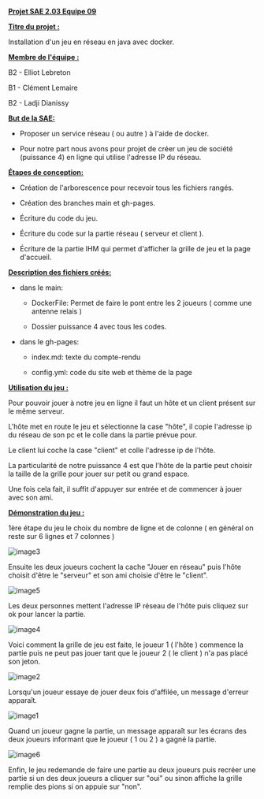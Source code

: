 <u> <b> Projet SAE 2.03 Equipe 09 </b> </u>

<u> <b> Titre du projet : </b> </u>

Installation d'un jeu en réseau en java avec docker.

<u> <b> Membre de l'équipe : </b> </u>

B2 - Elliot Lebreton

B1 - Clément Lemaire

B2 - Ladji Dianissy

<u> <b> But de la SAE: </b> </u>

-   Proposer un service réseau ( ou autre ) à l'aide de docker.

-   Pour notre part nous avons pour projet de créer un jeu de société
      (puissance 4) en ligne qui utilise l'adresse IP du réseau.

<u> <b> Étapes de conception: </b> </u>

-   Création de l\'arborescence pour recevoir tous les fichiers rangés.

-   Création des branches main et gh-pages.

-   Écriture du code du jeu.

-   Écriture du code sur la partie réseau ( serveur et client ).

-   Écriture de la partie IHM qui permet d'afficher la grille de jeu et
     la page d\'accueil.

<u> <b> Description des fichiers créés: </b> </u>

-   dans le main:

    -   DockerFile: Permet de faire le pont entre les 2 joueurs ( comme
        une antenne relais )

    -   Dossier puissance 4 avec tous les codes.


-   dans le gh-pages:

    -   index.md: texte du compte-rendu

    -   config.yml: code du site web et thème de la page

<u> <b> Utilisation du jeu : </b> </u>

Pour pouvoir jouer à notre jeu en ligne il faut un hôte et un client
présent sur le même serveur.

L'hôte met en route le jeu et sélectionne la case "hôte", il copie
l'adresse ip du réseau de son pc et le colle dans la partie prévue pour.

Le client lui coche la case "client" et colle l'adresse ip de l'hôte.

La particularité de notre puissance 4 est que l'hôte de la partie peut
choisir la taille de la grille pour jouer sur petit ou grand espace.

Une fois cela fait, il suffit d'appuyer sur entrée et de commencer à
jouer avec son ami.

<u> <b> Démonstration du jeu : </b> </u>

1ère étape du jeu le choix du nombre de ligne et de colonne ( en général
on reste sur 6 lignes et 7 colonnes )

![image3](https://github.com/PatrickLeGoat/docker-sae203/assets/159245876/a4819460-aa00-4498-a152-b3dbc1e1072c)


Ensuite les deux joueurs cochent la cache "Jouer en réseau" puis l'hôte
choisit d\'être le "serveur" et son ami choisie d'être le "client".

![image5](https://github.com/PatrickLeGoat/docker-sae203/assets/159245876/bda01a1d-e122-441e-ae23-e749b4cd6118)


Les deux personnes mettent l'adresse IP réseau de l'hôte puis cliquez
sur ok pour lancer la partie.

![image4](https://github.com/PatrickLeGoat/docker-sae203/assets/159245876/d2d3a79c-cb8a-4ec8-b992-3a28695cf200)


Voici comment la grille de jeu est faite, le joueur 1 ( l\'hôte )
commence la partie puis ne peut pas jouer tant que le joueur 2 ( le
client ) n'a pas placé son jeton.

![image2](https://github.com/PatrickLeGoat/docker-sae203/assets/159245876/db8a8d52-95de-45bc-bc83-0cf1b13d5af4)


Lorsqu'un joueur essaye de jouer deux fois d\'affilée, un message
d'erreur apparaît.

![image1](https://github.com/PatrickLeGoat/docker-sae203/assets/159245876/31a4d072-1b50-4797-afda-1fbab9b169eb)


Quand un joueur gagne la partie, un message apparaît sur les écrans des
deux joueurs informant que le joueur ( 1 ou 2 ) a gagné la partie.

![image6](https://github.com/PatrickLeGoat/docker-sae203/assets/159245876/b08b9403-104e-43db-a877-64bcb619e249)


Enfin, le jeu redemande de faire une partie au deux joueurs puis recréer
une partie si un des deux joueurs a cliquer sur "oui" ou sinon affiche
la grille remplie des pions si on appuie sur "non".
